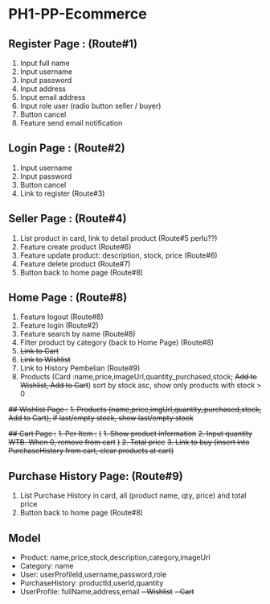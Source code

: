 # PH1-PP-Ecommerce

## Register Page : (Route#1)
1. Input full name
2. Input username
3. Input password
4. Input address
5. Input email address
6. Input role user (radio button seller / buyer)
7. Button cancel
8. Feature send email notification

## Login Page : (Route#2)
1. Input username
2. Input password
3. Button cancel
4. Link to register (Route#3)

## Seller Page : (Route#4)
1. List product in card, link to detail product (Route#5 perlu??)
2. Feature create product (Route#6)
3. Feature update product: description, stock, price (Route#6)
4. Feature delete product (Route#7)
5. Button back to home page (Route#8)

## Home Page : (Route#8)
1. Feature logout (Route#8)
2. Feature login (Route#2)
3. Feature search by name (Route#8)
4. Filter product by category (back to Home Page) (Route#8)
5. ~~Link to Cart~~
6. ~~Link to Wishlist~~
7. Link to History Pembelian (Route#9)
8. Products (Card :name,price,imageUrl,quantity_purchased,stock; ~~Add to Wishlist, Add to Cart~~) sort by stock asc, show only products with stock > 0

~~## Wishlist Page :~~
~~1. Products (name,price,imgUrl,quantity_purchased,stock, Add to Cart), if last/empty stock, show last/empty stock~~

~~## Cart Page :~~
~~1. Per Item :~~
~~(~~
        ~~1. Show product information~~
        ~~2. Input quantity WTB. When 0, remove from cart~~
~~)~~
~~2. Total price~~
~~3. Link to buy (insert into PurchaseHistory from cart, clear products at cart)~~

## Purchase History Page: (Route#9)
1. List Purchase History in card, all (product name, qty, price) and total price
2. Button back to home page (Route#8)



## Model
- Product: name,price,stock,description,category,imageUrl
- Category: name
- User: userProfileId,username,password,role
- PurchaseHistory: productId,userId,quantity
- UserProfile: fullName,address,email
~~- Wishlist~~
~~- Cart~~
